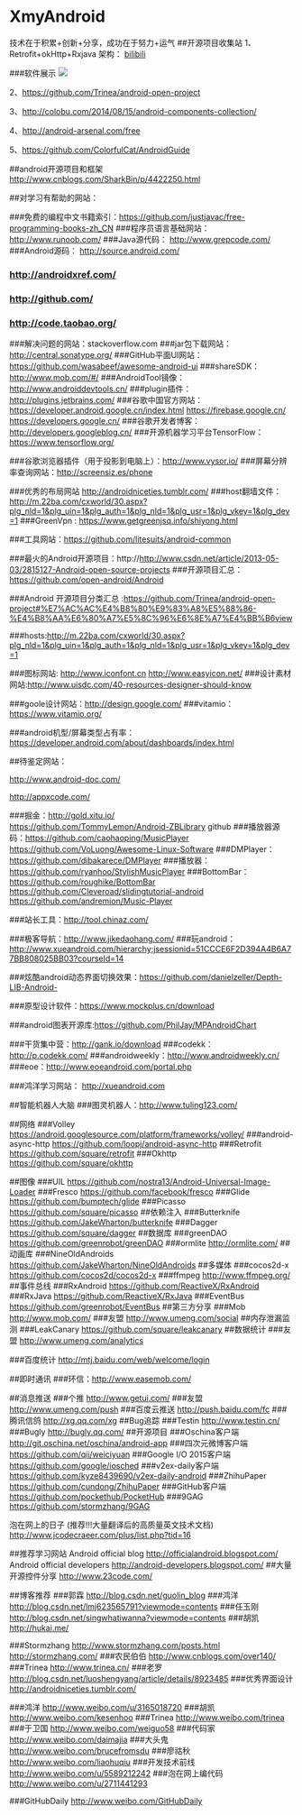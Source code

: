 # XmyAndroid
技术在于积累+创新+分享，成功在于努力+运气
##开源项目收集站
1、Retrofit+okHttp+Rxjava 架构： [bilibili][1]

###软件展示
![][2]

2、https://github.com/Trinea/android-open-project

3、http://colobu.com/2014/08/15/android-components-collection/

4、http://android-arsenal.com/free

5、https://github.com/ColorfulCat/AndroidGuide

##android开源项目和框架
http://www.cnblogs.com/SharkBin/p/4422250.html






##对学习有帮助的网站：

###免费的编程中文书籍索引：https://github.com/justjavac/free-programming-books-zh_CN
###程序员语言基础网站：http://www.runoob.com/
###Java源代码：   http://www.grepcode.com/
###Android源码： http://source.android.com/
###                http://androidxref.com/                
###                http://github.com/                
###                http://code.taobao.org/
###解决问题的网站：stackoverflow.com
###jar包下载网站：http://central.sonatype.org/
###GitHub平面UI网站：https://github.com/wasabeef/awesome-android-ui
###shareSDK：http://www.mob.com/#/
###AndroidTool镜像：http://www.androiddevtools.cn/
###plugin插件：http://plugins.jetbrains.com/
###谷歌中国官方网站：https://developer.android.google.cn/index.html
                   https://firebase.google.cn/
                   https://developers.google.cn/
###谷歌开发者博客：http://developers.googleblog.cn/
###开源机器学习平台TensorFlow：https://www.tensorflow.org/

###谷歌浏览器插件（用于投影到电脑上）：http://www.vysor.io/
###屏幕分辨率查询网站：http://screensiz.es/phone


###优秀的布局网站  http://androidniceties.tumblr.com/
###host翻墙文件：http://m.22ba.com/cxworld/30.aspx?plg_nld=1&plg_uin=1&plg_auth=1&plg_nld=1&plg_usr=1&plg_vkey=1&plg_dev=1
###GreenVpn : https://www.getgreenjsq.info/shiyong.html

###工具网站：https://github.com/litesuits/android-common

###最火的Android开源项目：http://http://www.csdn.net/article/2013-05-03/2815127-Android-open-source-projects
###开源项目汇总：https://github.com/open-android/Android

###Android 开源项目分类汇总 :https://github.com/Trinea/android-open-project#%E7%AC%AC%E4%B8%80%E9%83%A8%E5%88%86-%E4%B8%AA%E6%80%A7%E5%8C%96%E6%8E%A7%E4%BB%B6view

###hosts:http://m.22ba.com/cxworld/30.aspx?plg_nld=1&plg_uin=1&plg_auth=1&plg_nld=1&plg_usr=1&plg_vkey=1&plg_dev=1

###图标网站:  http://www.iconfont.cn      http://www.easyicon.net/
###设计素材网站:http://www.uisdc.com/40-resources-designer-should-know

###goole设计网站：http://design.google.com/
###vitamio：https://www.vitamio.org/

###android机型/屏幕类型占有率：https://developer.android.com/about/dashboards/index.html


##待鉴定网站：     

http://www.android-doc.com/  

http://appxcode.com/

###掘金：http://gold.xitu.io/    
https://github.com/TommyLemon/Android-ZBLibrary
github 
###播放器源码：https://github.com/caohaoping/MusicPlayer
https://github.com/VoLuong/Awesome-Linux-Software
###DMPlayer：https://github.com/dibakarece/DMPlayer
###播放器：https://github.com/ryanhoo/StylishMusicPlayer
###BottomBar：https://github.com/roughike/BottomBar
https://github.com/Cleveroad/slidingtutorial-android
https://github.com/andremion/Music-Player



###站长工具：http://tool.chinaz.com/

###极客导航：http://www.jikedaohang.com/
###玩android：http://www.xueandroid.com/hierarchy;jsessionid=51CCCE6F2D394A4B6A77BB808025BB03?courseId=14

###炫酷android动态界面切换效果：https://github.com/danielzeller/Depth-LIB-Android-

###原型设计软件：https://www.mockplus.cn/download

###android图表开源库:https://github.com/PhilJay/MPAndroidChart

###干货集中营：http://gank.io/download
###codekk：  http://p.codekk.com/
###androidweekly：http://www.androidweekly.cn/
###eoe：http://www.eoeandroid.com/portal.php

###鸿洋学习网站：   http://xueandroid.com

##智能机器人大脑
###图灵机器人：http://www.tuling123.com/

##网络
###Volley https://android.googlesource.com/platform/frameworks/volley/
###android-async-http https://github.com/loopj/android-async-http 
###Retrofit  https://github.com/square/retrofit
###Okhttp https://github.com/square/okhttp
 
##图像
###UIL https://github.com/nostra13/Android-Universal-Image-Loader
###Fresco https://github.com/facebook/fresco
###Glide https://github.com/bumptech/glide
###Picasso https://github.com/square/picasso
##依赖注入
###Butterknife  https://github.com/JakeWharton/butterknife
###Dagger      https://github.com/square/dagger
##数据库
###greenDAO  https://github.com/greenrobot/greenDAO
###ormlite http://ormlite.com/
##动画库
###NineOldAndroids https://github.com/JakeWharton/NineOldAndroids
##多媒体
###cocos2d-x https://github.com/cocos2d/cocos2d-x
###ffmpeg http://www.ffmpeg.org/
##事件总线
###RxAndroid https://github.com/ReactiveX/RxAndroid
###RxJava https://github.com/ReactiveX/RxJava
###EventBus https://github.com/greenrobot/EventBus
##第三方分享
###Mob http://www.mob.com/
###友盟 http://www.umeng.com/social
##内存泄漏监测
###LeakCanary https://github.com/square/leakcanary
##数据统计
###友盟  http://www.umeng.com/analytics

###百度统计 http://mtj.baidu.com/web/welcome/login

##即时通讯
###环信：http://www.easemob.com/


##消息推送
###个推 http://www.getui.com/
###友盟 http://www.umeng.com/push
###百度云推送 http://push.baidu.com/fc
###腾讯信鸽 http://xg.qq.com/xg
##Bug追踪
###Testin http://www.testin.cn/
###Bugly http://bugly.qq.com/
##开源项目
###Oschina客户端 http://git.oschina.net/oschina/android-app
###四次元微博客户端 https://github.com/qii/weiciyuan
###Google I/O 2015客户端 https://github.com/google/iosched
###v2ex-daily客户端 https://github.com/kyze8439690/v2ex-daily-android
###ZhihuPaper https://github.com/cundong/ZhihuPaper
###GitHub客户端 https://github.com/pockethub/PocketHub
###9GAG https://github.com/stormzhang/9GAG
 
泡在网上的日子
(推荐!!!大量翻译后的高质量英文技术文档)
http://www.jcodecraeer.com/plus/list.php?tid=16
 
##推荐学习网站
Android official blog
http://officialandroid.blogspot.com/
Android official developers
http://android-developers.blogspot.com/
##大量开源控件分享
http://www.23code.com/
 
##博客推荐
###郭霖 http://blog.csdn.net/guolin_blog
###鸿洋 http://blog.csdn.net/lmj623565791?viewmode=contents
###任玉刚 http://blog.csdn.net/singwhatiwanna?viewmode=contents
###胡凯 http://hukai.me/

###Stormzhang http://www.stormzhang.com/posts.html
              http://stormzhang.com/
###农民伯伯 http://www.cnblogs.com/over140/
###Trinea  http://www.trinea.cn/ 
###老罗 http://blog.csdn.net/luoshengyang/article/details/8923485
###优秀界面设计 http://androidniceties.tumblr.com/

###鸿洋 http://www.weibo.com/u/3165018720
###胡凯 http://www.weibo.com/kesenhoo
###Trinea http://www.weibo.com/trinea
###于卫国 http://www.weibo.com/weiguo58
###代码家 http://www.weibo.com/daimajia
###大头鬼 http://www.weibo.com/brucefromsdu
###廖祜秋 http://www.weibo.com/liaohuqiu
###开发技术前线 http://www.weibo.com/u/5589212242
###泡在网上编代码 http://www.weibo.com/u/2711441293

###GitHubDaily http://www.weibo.com/GitHubDaily









[1]:https://github.com/HotBitmapGG/bilibili-android-client
[2]:https://github.com/xmydeveloper/XmyAndroid/blob/master/bilibili.png









